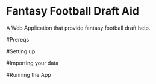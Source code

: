 # Fantasy Football Draft Aid
A Web Application that provide fantasy football draft help.


#Prereqs

#Setting up

#Importing your data

#Running the App
